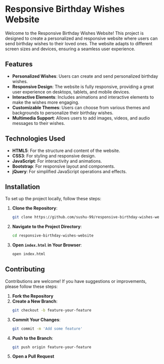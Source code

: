 
# Responsive Birthday Wishes Website

Welcome to the Responsive Birthday Wishes Website! This project is designed to create a personalized and responsive website where users can send birthday wishes to their loved ones. The website adapts to different screen sizes and devices, ensuring a seamless user experience.

## Features

- **Personalized Wishes**: Users can create and send personalized birthday wishes.
- **Responsive Design**: The website is fully responsive, providing a great user experience on desktops, tablets, and mobile devices.
- **Interactive Elements**: Includes animations and interactive elements to make the wishes more engaging.
- **Customizable Themes**: Users can choose from various themes and backgrounds to personalize their birthday wishes.
- **Multimedia Support**: Allows users to add images, videos, and audio messages to their wishes.

## Technologies Used

- **HTML5**: For the structure and content of the website.
- **CSS3**: For styling and responsive design.
- **JavaScript**: For interactivity and animations.
- **Bootstrap**: For responsive layout and components.
- **jQuery**: For simplified JavaScript operations and effects.

## Installation

To set up the project locally, follow these steps:

1. **Clone the Repository**:
    ```bash
    git clone https://github.com/sushu-99/responsive-birthday-wishes-website.git
    ```

2. **Navigate to the Project Directory**:
    ```bash
    cd responsive-birthday-wishes-website
    ```

3. **Open `index.html` in Your Browser**:
    ```bash
    open index.html
    ```


## Contributing

Contributions are welcome! If you have suggestions or improvements, please follow these steps:

1. **Fork the Repository**
2. **Create a New Branch**:
    ```bash
    git checkout -b feature-your-feature
    ```
3. **Commit Your Changes**:
    ```bash
    git commit -m 'Add some feature'
    ```
4. **Push to the Branch**:
    ```bash
    git push origin feature-your-feature
    ```
5. **Open a Pull Request**

